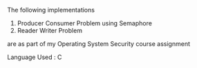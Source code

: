 The following implementations

1. Producer Consumer Problem using Semaphore
2. Reader Writer Problem

are as part of my Operating System Security course assignment

Language Used : C
